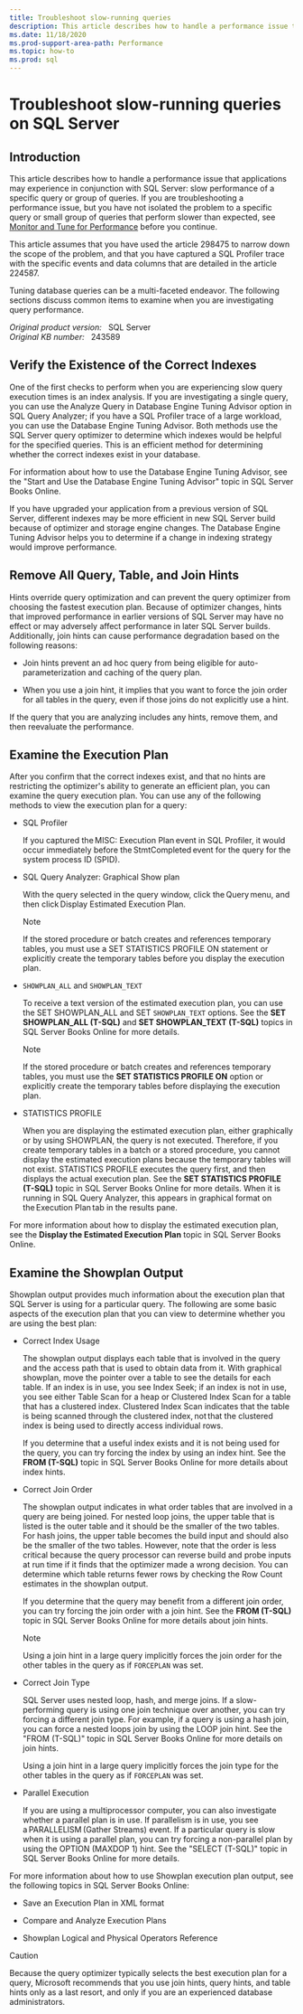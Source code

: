 ```yaml
---
title: Troubleshoot slow-running queries
description: This article describes how to handle a performance issue that applications may experience in conjunction with Microsoft SQL Server.
ms.date: 11/18/2020
ms.prod-support-area-path: Performance
ms.topic: how-to
ms.prod: sql
---
```

# Troubleshoot slow-running queries on SQL Server

## Introduction

This article describes how to handle a performance issue that applications may experience in conjunction with SQL Server: slow performance of a specific query or group of queries. If you are troubleshooting a performance issue, but you have not isolated the problem to a specific query or small group of queries that perform slower than expected, see [Monitor and Tune for Performance](/sql/relational-databases/performance/monitor-and-tune-for-performance) before you continue.

This article assumes that you have used the article 298475 to narrow down the scope of the problem, and that you have captured a SQL Profiler trace with the specific events and data columns that are detailed in the article 224587.

Tuning database queries can be a multi-faceted endeavor. The following sections discuss common items to examine when you are investigating query performance.

_Original product version:_ &nbsp; SQL Server  
_Original KB number:_ &nbsp; 243589

## Verify the Existence of the Correct Indexes

One of the first checks to perform when you are experiencing slow query execution times is an index analysis. If you are investigating a single query, you can use the Analyze Query in Database Engine Tuning Advisor option in SQL Query Analyzer; if you have a SQL Profiler trace of a large workload, you can use the Database Engine Tuning Advisor. Both methods use the SQL Server query optimizer to determine which indexes would be helpful for the specified queries. This is an efficient method for determining whether the correct indexes exist in your database.

For information about how to use the Database Engine Tuning Advisor, see the "Start and Use the Database Engine Tuning Advisor" topic in SQL Server Books Online.

If you have upgraded your application from a previous version of SQL Server, different indexes may be more efficient in new SQL Server build because of optimizer and storage engine changes. The Database Engine Tuning Advisor helps you to determine if a change in indexing strategy would improve performance.

## Remove All Query, Table, and Join Hints

Hints override query optimization and can prevent the query optimizer from choosing the fastest execution plan. Because of optimizer changes, hints that improved performance in earlier versions of SQL Server may have no effect or may adversely affect performance in later SQL Server builds. Additionally, join hints can cause performance degradation based on the following reasons:

- Join hints prevent an ad hoc query from being eligible for auto-parameterization and caching of the query plan.

- When you use a join hint, it implies that you want to force the join order for all tables in the query, even if those joins do not explicitly use a hint.

If the query that you are analyzing includes any hints, remove them, and then reevaluate the performance.

## Examine the Execution Plan

After you confirm that the correct indexes exist, and that no hints are restricting the optimizer's ability to generate an efficient plan, you can examine the query execution plan. You can use any of the following methods to view the execution plan for a query:

- SQL Profiler

  If you captured the MISC: Execution Plan event in SQL Profiler, it would occur immediately before the StmtCompleted event for the query for the system process ID (SPID).

- SQL Query Analyzer: Graphical Show plan

  With the query selected in the query window, click the Query menu, and then click Display Estimated Execution Plan.

  > [!NOTE]
  > If the stored procedure or batch creates and references temporary tables, you must use a SET STATISTICS PROFILE ON statement or explicitly create the temporary tables before you display the execution plan.

- `SHOWPLAN_ALL` and `SHOWPLAN_TEXT`

  To receive a text version of the estimated execution plan, you can use the SET SHOWPLAN_ALL and SET `SHOWPLAN_TEXT` options. See the **SET SHOWPLAN_ALL (T-SQL)** and **SET SHOWPLAN_TEXT (T-SQL)** topics in SQL Server Books Online for more details.

   > [!NOTE]
   > If the stored procedure or batch creates and references temporary tables, you must use the **SET STATISTICS PROFILE ON** option or explicitly create the temporary tables before displaying the execution plan.

- STATISTICS PROFILE

  When you are displaying the estimated execution plan, either graphically or by using SHOWPLAN, the query is not executed. Therefore, if you create temporary tables in a batch or a stored procedure, you cannot display the estimated execution plans because the temporary tables will not exist. STATISTICS PROFILE executes the query first, and then displays the actual execution plan. See the **SET STATISTICS PROFILE (T-SQL)** topic in SQL Server Books Online for more details. When it is running in SQL Query Analyzer, this appears in graphical format on the Execution Plan tab in the results pane.

For more information about how to display the estimated execution plan, see the **Display the Estimated Execution Plan** topic in SQL Server Books Online.

## Examine the Showplan Output

Showplan output provides much information about the execution plan that SQL Server is using for a particular query. The following are some basic aspects of the execution plan that you can view to determine whether you are using the best plan:

- Correct Index Usage

  The showplan output displays each table that is involved in the query and the access path that is used to obtain data from it. With graphical showplan, move the pointer over a table to see the details for each table. If an index is in use, you see Index Seek; if an index is not in use, you see either Table Scan for a heap or Clustered Index Scan for a table that has a clustered index. Clustered Index Scan indicates that the table is being scanned through the clustered index, not that the clustered index is being used to directly access individual rows.

  If you determine that a useful index exists and it is not being used for the query, you can try forcing the index by using an index hint. See the **FROM (T-SQL)** topic in SQL Server Books Online for more details about index hints.

- Correct Join Order

  The showplan output indicates in what order tables that are involved in a query are being joined. For nested loop joins, the upper table that is listed is the outer table and it should be the smaller of the two tables. For hash joins, the upper table becomes the build input and should also be the smaller of the two tables. However, note that the order is less critical because the query processor can reverse build and probe inputs at run time if it finds that the optimizer made a wrong decision. You can determine which table returns fewer rows by checking the Row Count estimates in the showplan output.

  If you determine that the query may benefit from a different join order, you can try forcing the join order with a join hint. See the **FROM (T-SQL)** topic in SQL Server Books Online for more details about join hints.

  > [!NOTE]
  > Using a join hint in a large query implicitly forces the join order for the other tables in the query as if `FORCEPLAN` was set.

- Correct Join Type

  SQL Server uses nested loop, hash, and merge joins. If a slow-performing query is using one join technique over another, you can try forcing a different join type. For example, if a query is using a hash join, you can force a nested loops join by using the LOOP join hint. See the "FROM (T-SQL)" topic in SQL Server Books Online for more details on join hints.

  Using a join hint in a large query implicitly forces the join type for the other tables in the query as if `FORCEPLAN` was set.

- Parallel Execution

  If you are using a multiprocessor computer, you can also investigate whether a parallel plan is in use. If parallelism is in use, you see a PARALLELISM (Gather Streams) event. If a particular query is slow when it is using a parallel plan, you can try forcing a non-parallel plan by using the OPTION (MAXDOP 1) hint. See the "SELECT (T-SQL)" topic in SQL Server Books Online for more details.

For more information about how to use Showplan execution plan output, see the following topics in SQL Server Books Online:

- Save an Execution Plan in XML format

- Compare and Analyze Execution Plans

- Showplan Logical and Physical Operators Reference

> [!CAUTION]
> Because the query optimizer typically selects the best execution plan for a query, Microsoft recommends that you use join hints, query hints, and table hints only as a last resort, and only if you are an experienced database administrators.
